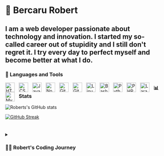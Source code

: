 # 🥸 Bercaru Robert


I am a web developer passionate about technology and innovation. I started my so-called career out of stupidity and I still don't regret it. I try every day to perfect myself and become better at what I do.
---

### 🔧 Languages and Tools
<img align="left" alt="HTML" width="30px" style="padding-right:10px;" src="https://cdn.jsdelivr.net/gh/devicons/devicon/icons/html5/html5-plain.svg" />
<img align="left" alt="CSS" width="30px" style="padding-right:10px;" src="https://cdn.jsdelivr.net/gh/devicons/devicon/icons/css3/css3-plain.svg" />
<img align="left" alt="JavaScript" width="30px" style="padding-right:10px;" src="https://cdn.jsdelivr.net/gh/devicons/devicon/icons/javascript/javascript-plain.svg" />
<img align="left" alt="NodeJS" width="30px" style="padding-right:10px;" src="https://cdn.jsdelivr.net/gh/devicons/devicon/icons/nodejs/nodejs-plain.svg" />
<img align="left" alt="Git" width="30px" style="padding-right:10px;" src="https://cdn.jsdelivr.net/gh/devicons/devicon/icons/git/git-original.svg" />
<img align="left" alt="GitHub" width="30px" style="padding-right:10px;" src="https://cdn.jsdelivr.net/gh/devicons/devicon/icons/github/github-original.svg" />
<img align="left" alt="Linux" width="30px" style="padding-right:10px;" src="https://cdn.jsdelivr.net/gh/devicons/devicon/icons/linux/linux-original.svg" />
<img align="left" alt="Bash" width="30px" style="padding-right:10px;" src="https://cdn.jsdelivr.net/gh/devicons/devicon/icons/bash/bash-original.svg" />
<img align="left" alt="Python" width="30px" style="padding-right:10px;" src="https://cdn.jsdelivr.net/gh/devicons/devicon/icons/python/python-plain.svg" />
<img align="left" alt="PHP" width="30px" style="padding-right:10px;" src="https://cdn.jsdelivr.net/gh/devicons/devicon/icons/php/php-plain.svg" />
<img align="left" alt="Laravel" width="30px" style="padding-right:10px;" src="https://cdn.jsdelivr.net/gh/devicons/devicon/icons/laravel/laravel-plain.svg" />
<img align="left" alt="MySQL" width="30px" style="padding-right:10px;" src="https://cdn.jsdelivr.net/gh/devicons/devicon/icons/mysql/mysql-plain.svg" />

### 📊 Stats

![Roberts's GitHub stats](https://github-readme-stats.vercel.app/api?username=brobert04&show_icons=true&theme=radical)

[![GitHub Streak](https://streak-stats.demolab.com?user=brobert04&theme=dark&border_radius=5&date_format=j%20M%5B%20Y%5D)](https://git.io/streak-stats)
#
#
<details>
 <summary><h3>👨‍💻 Robert's Coding Journey</h3></summary>
   I started my coding journey as a naive philology student. I first encountered programming in the 9th grade when our Information and Computer Technology teacher introduced us to HTML. It was love at first sight and since then I decided that this is what I want to do with my life, to work in this field and to become even better every day. After getting comfortable with HTML and CSS, I decided to learn a real programming language, so I switched to Python. Thus, I developed my passion for web development even more, once I learned Django. I created different projects, participated in different competitions where I won different prizes and experienced different programming languages. At the moment I'm trying to familiarize myself with Typescript and Angular to be able to become a good frontend developer. So keep an eye on my profile page and don't hesitate to contact me <a href="https://bercarurobert.me/">here</a> if you need me.
